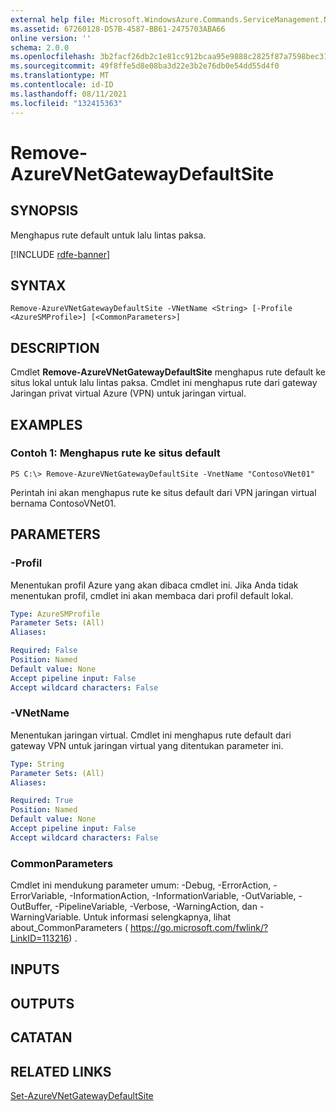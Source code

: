 ```yaml
---
external help file: Microsoft.WindowsAzure.Commands.ServiceManagement.Network.dll-Help.xml
ms.assetid: 67260128-D57B-4587-BB61-2475703ABA66
online version: ''
schema: 2.0.0
ms.openlocfilehash: 3b2facf26db2c1e81cc912bcaa95e9888c2825f87a7598bec31adb7986a8ad09
ms.sourcegitcommit: 49f8ffe5d8e08ba3d22e3b2e76db0e54dd55d4f0
ms.translationtype: MT
ms.contentlocale: id-ID
ms.lasthandoff: 08/11/2021
ms.locfileid: "132415363"
---
```

# Remove-AzureVNetGatewayDefaultSite

## SYNOPSIS
Menghapus rute default untuk lalu lintas paksa.

[!INCLUDE [rdfe-banner](../../includes/rdfe-banner.md)]

## SYNTAX

```
Remove-AzureVNetGatewayDefaultSite -VNetName <String> [-Profile <AzureSMProfile>] [<CommonParameters>]
```

## DESCRIPTION
Cmdlet **Remove-AzureVNetGatewayDefaultSite** menghapus rute default ke situs lokal untuk lalu lintas paksa.
Cmdlet ini menghapus rute dari gateway Jaringan privat virtual Azure (VPN) untuk jaringan virtual.

## EXAMPLES

### Contoh 1: Menghapus rute ke situs default
```
PS C:\> Remove-AzureVNetGatewayDefaultSite -VnetName "ContosoVNet01"
```

Perintah ini akan menghapus rute ke situs default dari VPN jaringan virtual bernama ContosoVNet01.

## PARAMETERS

### -Profil
Menentukan profil Azure yang akan dibaca cmdlet ini.
Jika Anda tidak menentukan profil, cmdlet ini akan membaca dari profil default lokal.

```yaml
Type: AzureSMProfile
Parameter Sets: (All)
Aliases: 

Required: False
Position: Named
Default value: None
Accept pipeline input: False
Accept wildcard characters: False
```

### -VNetName
Menentukan jaringan virtual.
Cmdlet ini menghapus rute default dari gateway VPN untuk jaringan virtual yang ditentukan parameter ini.

```yaml
Type: String
Parameter Sets: (All)
Aliases: 

Required: True
Position: Named
Default value: None
Accept pipeline input: False
Accept wildcard characters: False
```

### CommonParameters
Cmdlet ini mendukung parameter umum: -Debug, -ErrorAction, -ErrorVariable, -InformationAction, -InformationVariable, -OutVariable, -OutBuffer, -PipelineVariable, -Verbose, -WarningAction, dan -WarningVariable. Untuk informasi selengkapnya, lihat about_CommonParameters ( https://go.microsoft.com/fwlink/?LinkID=113216) .

## INPUTS

## OUTPUTS

## CATATAN

## RELATED LINKS

[Set-AzureVNetGatewayDefaultSite](./Set-AzureVNetGatewayDefaultSite.md)
